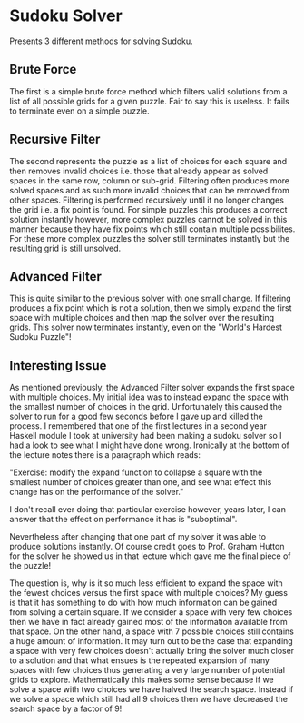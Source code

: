 # Sudoku Solver

Presents 3 different methods for solving Sudoku.

## Brute Force
The first is a simple brute force method which filters valid solutions from a list of all possible grids for a given puzzle. Fair to say this is useless. It fails to terminate even on a simple puzzle.

## Recursive Filter
The second represents the puzzle as a list of choices for each square and then removes invalid choices i.e. those that already appear as solved spaces in the same row, column or sub-grid. Filtering often produces more solved spaces and as such more invalid choices that can be removed from other spaces. Filtering is performed recursively until it no longer changes the grid i.e. a fix point is found. For simple puzzles this produces a correct solution instantly however, more complex puzzles cannot be solved in this manner because they have fix points which still contain multiple possibilites. For these more complex puzzles the solver still terminates instantly but the resulting grid is still unsolved.

## Advanced Filter
This is quite similar to the previous solver with one small change. If filtering produces a fix point which is not a solution, then we simply expand the first space with multiple choices and then map the solver over the resulting grids. This solver now terminates instantly, even on the "World's Hardest Sudoku Puzzle"!

## Interesting Issue
As mentioned previously, the Advanced Filter solver expands the first space with multiple choices. My initial idea was to instead expand the space with the smallest number of choices in the grid. Unfortunately this caused the solver to run for a good few seconds before I gave up and killed the process. I remembered that one of the first lectures in a second year Haskell module I took at university had been making a sudoku solver so I had a look to see what I might have done wrong. Ironically at the bottom of the lecture notes there is a paragraph which reads:

"Exercise: modify the expand function to collapse a square with the smallest number of choices greater than one, and see what effect this change has on the performance of the solver."

I don't recall ever doing that particular exercise however, years later, I can answer that the effect on performance it has is "suboptimal".

Nevertheless after changing that one part of my solver it was able to produce solutions instantly. Of course credit goes to Prof. Graham Hutton for the solver he showed us in that lecture which gave me the final piece of the puzzle!

The question is, why is it so much less efficient to expand the space with the fewest choices versus the first space with multiple choices? My guess is that it has something to do with how much information can be gained from solving a certain square. If we consider a space with very few choices then we have in fact already gained most of the information available from that space. On the other hand, a space with 7 possible choices still contains a huge amount of information. It may turn out to be the case that expanding a space with very few choices doesn't actually bring the solver much closer to a solution and that what ensues is the repeated expansion of many spaces with few choices thus generating a very large number of potential grids to explore. Mathematically this makes some sense because if we solve a space with two choices we have halved the search space. Instead if we solve a space which still had all 9 choices then we have decreased the search space by a factor of 9! 

